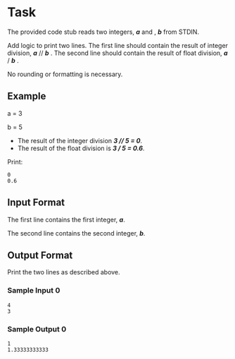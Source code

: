 # Task
The provided code stub reads two integers, ***a*** and , ***b*** from STDIN.

Add logic to print two lines. The first line should contain the result of integer division,  ***a*** // ***b*** . The second line should contain the result of float division, ***a*** /  ***b*** .

No rounding or formatting is necessary.

## Example

a = 3

b = 5

- The result of the integer division ***3 // 5 = 0***.
- The result of the float division is ***3 / 5 = 0.6***.

Print:
```
0
0.6
```

## Input Format

The first line contains the first integer, ***a***.

The second line contains the second integer, ***b***.

## Output Format

Print the two lines as described above.

### Sample Input 0
```
4
3
```

### Sample Output 0
```
1
1.33333333333
```
